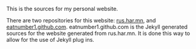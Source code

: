 This is the sources for my personal website.

There are two repositories for this website: [rus.har.mn][rhm], and
[eatnumber1.github.com][egc].  eatnumber1.github.com is the Jekyll generated
sources for the website generated from rus.har.mn. It is done this way to allow
for the use of Jekyll plug ins.

[rhm]: https://github.com/eatnumber1/rus.har.mn
[egc]: https://github.com/eatnumber1/eatnumber1.github.com
